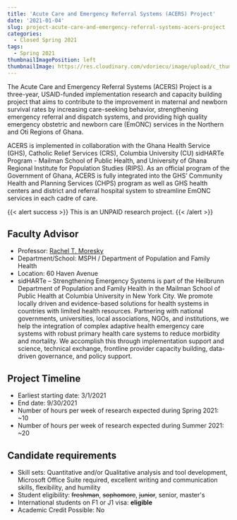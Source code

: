 ```yaml
---
title: 'Acute Care and Emergency Referral Systems (ACERS) Project'
date: '2021-01-04'
slug: project-acute-care-and-emergency-referral-systems-acers-project
categories:
  - Closed Spring 2021
tags:
  - Spring 2021
thumbnailImagePosition: left
thumbnailImage: https://res.cloudinary.com/vdoriecu/image/upload/c_thumb,w_200,g_face/v1579110178/construction_c6dqbd.png
---
```

The Acute Care and Emergency Referral Systems (ACERS) Project is a three-year, USAID-funded implementation research and capacity building project that aims to contribute to the improvement in  maternal and newborn survival rates by increasing care-seeking behavior, strengthening emergency referral and dispatch systems, and providing high quality emergency obstetric and newborn care (EmONC) services in the Northern and Oti Regions of Ghana.

<!--more-->


ACERS is implemented in collaboration with the Ghana Health Service (GHS), Catholic Relief Services (CRS), Columbia University (CU) sidHARTe Program - Mailman School of Public Health, and University of Ghana Regional Institute for Population Studies (RIPS). As an official program of the Government of Ghana, ACERS is fully integrated into the GHS’ Community Health and Planning Services (CHPS) program as well as GHS health centers and district and referral hospital system to streamline EmONC services in each cadre of care.

{{< alert success >}}
This is an UNPAID research project.
{{< /alert >}}

## Faculty Advisor
+ Professor: [Rachel T. Moresky ](https://www.publichealth.columbia.edu/research/strengthening-emergency-systems)
+ Department/School: MSPH / Department of Population and Family Health
+ Location: 60 Haven Avenue
+ sidHARTe – Strengthening Emergency Systems is part of the Heilbrunn Department of Population and Family Health in the Mailman School of Public Health at Columbia University in New York City. We promote locally driven and evidence-based solutions for health systems in countries with limited health resources. Partnering with national governments, universities, local associations, NGOs, and institutions, we help the integration of complex adaptive health emergency care systems with robust primary health care systems to reduce morbidity and mortality.  We accomplish this through implementation support and science, technical exchange, frontline provider capacity building, data-driven governance, and policy support.

## Project Timeline
+ Earliest starting date: 3/1/2021
+ End date: 9/30/2021
+ Number of hours per week of research expected during Spring 2021: ~10
+ Number of hours per week of research expected during Summer 2021: ~20

## Candidate requirements
+ Skill sets: Quantitative and/or Qualitative analysis and tool development, Microsoft Office Suite required, excellent writing and communication skills, flexibility, and humility
+ Student eligibility: ~~freshman~~, ~~sophomore~~, ~~junior~~, senior, master's
+ International students on F1 or J1 visa: **eligible**
+ Academic Credit Possible: No

